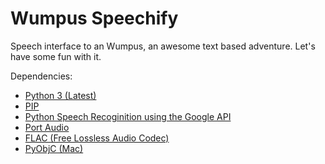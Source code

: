# Wumpus Speechify
Speech interface to an Wumpus, an awesome text based adventure. Let's have some fun with it.

Dependencies:
<ul>
	<li><a href="https://www.python.org/">Python 3 (Latest)</a></li>
	<li><a href="https://pypi.python.org/pypi/pip">PIP</a></li>
	<li><a href="https://pypi.python.org/pypi/SpeechRecognition/">Python Speech Recoginition using the Google API</a></li>
	<li><a href="http://www.portaudio.com">Port Audio</a></li>
	<li><a href="https://xiph.org/flac/">FLAC (Free Lossless Audio Codec)</a></li>
	<li><a href="https://pythonhosted.org/pyobjc/">PyObjC (Mac)</a></li>
</ul>
